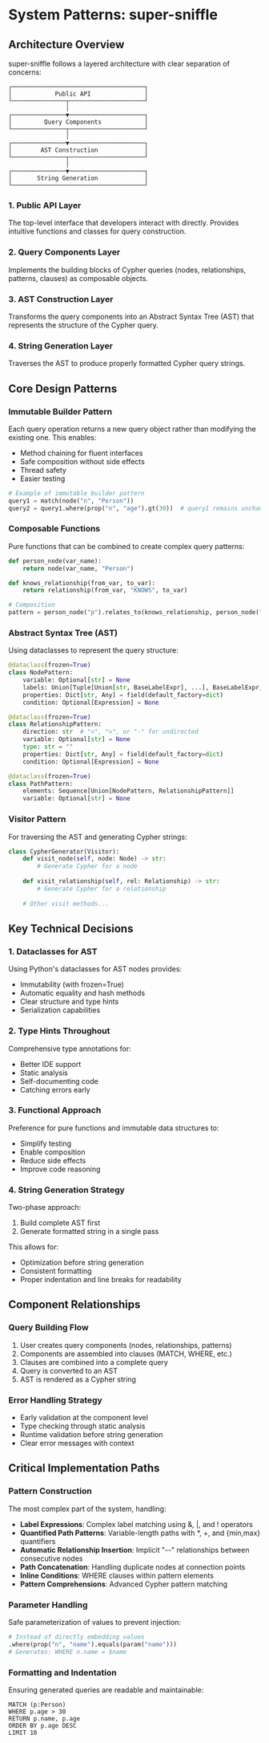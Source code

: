 # System Patterns: super-sniffle

## Architecture Overview

super-sniffle follows a layered architecture with clear separation of concerns:

```
┌─────────────────────────────────────┐
│            Public API               │
└───────────────┬─────────────────────┘
                │
┌───────────────▼─────────────────────┐
│         Query Components            │
└───────────────┬─────────────────────┘
                │
┌───────────────▼─────────────────────┐
│        AST Construction             │
└───────────────┬─────────────────────┘
                │
┌───────────────▼─────────────────────┐
│       String Generation             │
└─────────────────────────────────────┘
```

### 1. Public API Layer
The top-level interface that developers interact with directly. Provides intuitive functions and classes for query construction.

### 2. Query Components Layer
Implements the building blocks of Cypher queries (nodes, relationships, patterns, clauses) as composable objects.

### 3. AST Construction Layer
Transforms the query components into an Abstract Syntax Tree (AST) that represents the structure of the Cypher query.

### 4. String Generation Layer
Traverses the AST to produce properly formatted Cypher query strings.

## Core Design Patterns

### Immutable Builder Pattern
Each query operation returns a new query object rather than modifying the existing one. This enables:
- Method chaining for fluent interfaces
- Safe composition without side effects
- Thread safety
- Easier testing

```python
# Example of immutable builder pattern
query1 = match(node("n", "Person"))
query2 = query1.where(prop("n", "age").gt(30))  # query1 remains unchanged
```

### Composable Functions
Pure functions that can be combined to create complex query patterns:

```python
def person_node(var_name):
    return node(var_name, "Person")

def knows_relationship(from_var, to_var):
    return relationship(from_var, "KNOWS", to_var)

# Composition
pattern = person_node("p").relates_to(knows_relationship, person_node("f"))
```

### Abstract Syntax Tree (AST)
Using dataclasses to represent the query structure:

```python
@dataclass(frozen=True)
class NodePattern:
    variable: Optional[str] = None
    labels: Union[Tuple[Union[str, BaseLabelExpr], ...], BaseLabelExpr, str] = ()
    properties: Dict[str, Any] = field(default_factory=dict)
    condition: Optional[Expression] = None

@dataclass(frozen=True)
class RelationshipPattern:
    direction: str  # "<", ">", or "-" for undirected
    variable: Optional[str] = None
    type: str = ""
    properties: Dict[str, Any] = field(default_factory=dict)
    condition: Optional[Expression] = None

@dataclass(frozen=True)
class PathPattern:
    elements: Sequence[Union[NodePattern, RelationshipPattern]]
    variable: Optional[str] = None
```

### Visitor Pattern
For traversing the AST and generating Cypher strings:

```python
class CypherGenerator(Visitor):
    def visit_node(self, node: Node) -> str:
        # Generate Cypher for a node
        
    def visit_relationship(self, rel: Relationship) -> str:
        # Generate Cypher for a relationship
        
    # Other visit methods...
```

## Key Technical Decisions

### 1. Dataclasses for AST
Using Python's dataclasses for AST nodes provides:
- Immutability (with frozen=True)
- Automatic equality and hash methods
- Clear structure and type hints
- Serialization capabilities

### 2. Type Hints Throughout
Comprehensive type annotations for:
- Better IDE support
- Static analysis
- Self-documenting code
- Catching errors early

### 3. Functional Approach
Preference for pure functions and immutable data structures to:
- Simplify testing
- Enable composition
- Reduce side effects
- Improve code reasoning

### 4. String Generation Strategy
Two-phase approach:
1. Build complete AST first
2. Generate formatted string in a single pass

This allows for:
- Optimization before string generation
- Consistent formatting
- Proper indentation and line breaks for readability

## Component Relationships

### Query Building Flow
1. User creates query components (nodes, relationships, patterns)
2. Components are assembled into clauses (MATCH, WHERE, etc.)
3. Clauses are combined into a complete query
4. Query is converted to an AST
5. AST is rendered as a Cypher string

### Error Handling Strategy
- Early validation at the component level
- Type checking through static analysis
- Runtime validation before string generation
- Clear error messages with context

## Critical Implementation Paths

### Pattern Construction
The most complex part of the system, handling:
- **Label Expressions**: Complex label matching using &, |, and ! operators
- **Quantified Path Patterns**: Variable-length paths with *, +, and {min,max} quantifiers
- **Automatic Relationship Insertion**: Implicit "--" relationships between consecutive nodes
- **Path Concatenation**: Handling duplicate nodes at connection points
- **Inline Conditions**: WHERE clauses within pattern elements
- **Pattern Comprehensions**: Advanced Cypher pattern matching

### Parameter Handling
Safe parameterization of values to prevent injection:
```python
# Instead of directly embedding values
.where(prop("n", "name").equals(param("name")))
# Generates: WHERE n.name = $name
```

### Formatting and Indentation
Ensuring generated queries are readable and maintainable:
```cypher
MATCH (p:Person)
WHERE p.age > 30
RETURN p.name, p.age
ORDER BY p.age DESC
LIMIT 10
```
